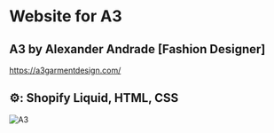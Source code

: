 # Website for A3 
## A3 by Alexander Andrade [Fashion Designer]

https://a3garmentdesign.com/

## ⚙️: Shopify Liquid, HTML, CSS

![A3](/assets/a3site2.gif)
